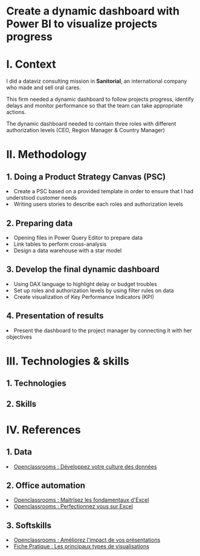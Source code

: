 # Create a dynamic dashboard with Power BI to visualize projects progress

<h1>I. Context</h1>

I did a dataviz consulting mission in **Sanitorial**, an international company who made and sell oral cares.

This firm needed a dynamic dashboard to follow projects progress, identify delays and monitor performance so that the team can take appropriate actions.

The dynamic dashboard needed to contain three roles with different authorization levels (CEO, Region Manager & Country Manager)

<h1>II. Methodology</h1>
  <h2>1. Doing a Product Strategy Canvas (PSC) </h2>
    <li>Create a PSC based on a provided template in order to ensure that I had understood customer needs</li>
    <li>Writing users stories to describe each roles and authorization levels</li>

  <h2>2. Preparing data</h2>
    <li>Opening files in Power Query Editor to prepare data</li>
    <li>Link tables to perform cross-analysis</li>
    <li>Design a data warehouse with a star model</li>
    
  <h2>3. Develop the final dynamic dashboard</h2>
    <li>Using DAX language to highlight delay or budget troubles</li>
    <li>Set up roles and authorization levels by using filter rules on data</li>
    <li>Create visualization of Key Performance Indicators (KPI)</li>

  <h2>4. Presentation of results</h2>
    <li>Present the dashboard to the project manager by connecting it with her objectives</li>

<h1>III. Technologies & skills</h1>

  <h2>1. Technologies</h2>

  <h2>2. Skills</h2>

<h1>IV. References</h1>

  <h2>1. Data</h2>
    <li><a href="https://openclassrooms.com/fr/courses/7869811-developpez-votre-culture-des-donnees">Openclassrooms : Développez votre culture des données</a></li>

  <h2>2. Office automation</h2>
    <li><a href="https://openclassrooms.com/fr/courses/7168336-maitrisez-les-fondamentaux-dexcel">Openclassrooms : Maitrîsez les fondamentaux d'Excel</a></li>
    <li><a href="https://openclassrooms.com/fr/courses/7139456-perfectionnez-vous-sur-excel">Openclassrooms : Perfectionnez vous sur Excel</a></li>
 
  <h2>3. Softskills</h2>
    <li><a href="https://openclassrooms.com/fr/courses/3013891-ameliorez-limpact-de-vos-presentations">Openclassrooms : Améliorez l'impact de vos présentations</a></li>
    <li><a href="https://course.oc-static.com/projects/Data+Storytelling+639/Fiche+pratique+-+Les+principaux+types+de++visualisations.pdf">Fiche Pratique : Les principaux types de visualisations</li>
